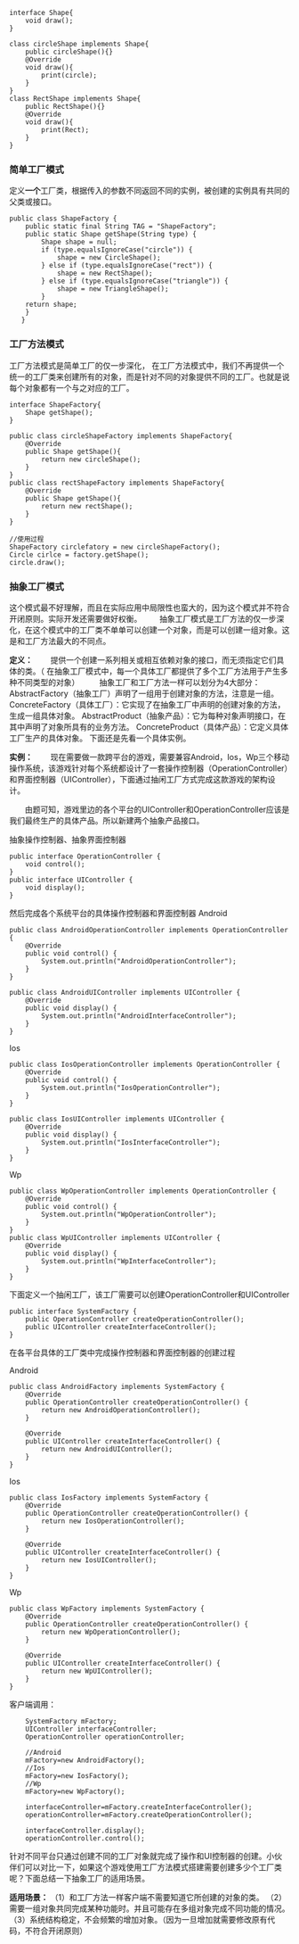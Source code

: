 ```
interface Shape{
    void draw();
}

class circleShape implements Shape{
	public circleShape(){}
    @Override
    void draw(){
        print(circle);
    }
}
class RectShape implements Shape{
	public RectShape(){}
    @Override
    void draw(){
        print(Rect);
    }
}
```

### 简单工厂模式

定义**一个**工厂类，根据传入的参数不同返回不同的实例，被创建的实例具有共同的父类或接口。

```
public class ShapeFactory {
    public static final String TAG = "ShapeFactory";
    public static Shape getShape(String type) {
    	Shape shape = null;
        if (type.equalsIgnoreCase("circle")) {
        	shape = new CircleShape();
        } else if (type.equalsIgnoreCase("rect")) {
        	shape = new RectShape();
        } else if (type.equalsIgnoreCase("triangle")) {
        	shape = new TriangleShape();
        }
    return shape;
    }
   }
```



### 工厂方法模式

工厂方法模式是简单工厂的仅一步深化， 在工厂方法模式中，我们不再提供一个统一的工厂类来创建所有的对象，而是针对不同的对象提供不同的工厂。也就是说每个对象都有一个与之对应的工厂。

```
interface ShapeFactory{
    Shape getShape();
}

public class circleShapeFactory implements ShapeFactory{
    @Override
    public Shape getShape(){
        return new circleShape();
    }
}
public class rectShapeFactory implements ShapeFactory{
    @Override
    public Shape getShape(){
        return new rectShape();
    }
}

//使用过程
ShapeFactory circlefatory = new circleShapeFactory();
Circle cirlce = factory.getShape();
circle.draw();
```



### 抽象工厂模式

​	这个模式最不好理解，而且在实际应用中局限性也蛮大的，因为这个模式并不符合开闭原则。实际开发还需要做好权衡。
　　抽象工厂模式是工厂方法的仅一步深化，在这个模式中的工厂类不单单可以创建一个对象，而是可以创建一组对象。这是和工厂方法最大的不同点。

**定义：**
　　提供一个创建一系列相关或相互依赖对象的接口，而无须指定它们具体的类。（ 在抽象工厂模式中，每一个具体工厂都提供了多个工厂方法用于产生多种不同类型的对象）
　　
抽象工厂和工厂方法一样可以划分为4大部分：
AbstractFactory（抽象工厂）声明了一组用于创建对象的方法，注意是一组。
ConcreteFactory（具体工厂）：它实现了在抽象工厂中声明的创建对象的方法，生成一组具体对象。
AbstractProduct（抽象产品）：它为每种对象声明接口，在其中声明了对象所具有的业务方法。
ConcreteProduct（具体产品）：它定义具体工厂生产的具体对象。
下面还是先看一个具体实例。

**实例：**
　　现在需要做一款跨平台的游戏，需要兼容Android，Ios，Wp三个移动操作系统，该游戏针对每个系统都设计了一套操作控制器（OperationController）和界面控制器（UIController），下面通过抽闲工厂方式完成这款游戏的架构设计。

　　由题可知，游戏里边的各个平台的UIController和OperationController应该是我们最终生产的具体产品。所以新建两个抽象产品接口。

抽象操作控制器、抽象界面控制器

```
public interface OperationController {
    void control();
}
public interface UIController {
    void display();
}
```

然后完成各个系统平台的具体操作控制器和界面控制器
Android

```
public class AndroidOperationController implements OperationController {
    @Override
    public void control() {
        System.out.println("AndroidOperationController");
    }
}

public class AndroidUIController implements UIController {
    @Override
    public void display() {
        System.out.println("AndroidInterfaceController");
    }
}
```

Ios

```
public class IosOperationController implements OperationController {
    @Override
    public void control() {
        System.out.println("IosOperationController");
    }
}

public class IosUIController implements UIController {
    @Override
    public void display() {
        System.out.println("IosInterfaceController");
    }
}
```

Wp

```
public class WpOperationController implements OperationController {
    @Override
    public void control() {
        System.out.println("WpOperationController");
    }
}
public class WpUIController implements UIController {
    @Override
    public void display() {
        System.out.println("WpInterfaceController");
    }
}
```

下面定义一个抽闲工厂，该工厂需要可以创建OperationController和UIController

```
public interface SystemFactory {
    public OperationController createOperationController();
    public UIController createInterfaceController();
}
```

在各平台具体的工厂类中完成操作控制器和界面控制器的创建过程

Android

```
public class AndroidFactory implements SystemFactory {
    @Override
    public OperationController createOperationController() {
        return new AndroidOperationController();
    }

    @Override
    public UIController createInterfaceController() {
        return new AndroidUIController();
    }
}
```

Ios

```
public class IosFactory implements SystemFactory {
    @Override
    public OperationController createOperationController() {
        return new IosOperationController();
    }

    @Override
    public UIController createInterfaceController() {
        return new IosUIController();
    }
}
```

Wp

```
public class WpFactory implements SystemFactory {
    @Override
    public OperationController createOperationController() {
        return new WpOperationController();
    }

    @Override
    public UIController createInterfaceController() {
        return new WpUIController();
    }
}
```

客户端调用：

```
    SystemFactory mFactory;
    UIController interfaceController;
    OperationController operationController;

    //Android
    mFactory=new AndroidFactory();
    //Ios
    mFactory=new IosFactory();
    //Wp
    mFactory=new WpFactory();

    interfaceController=mFactory.createInterfaceController();
    operationController=mFactory.createOperationController();
    
    interfaceController.display();
    operationController.control();
```

针对不同平台只通过创建不同的工厂对象就完成了操作和UI控制器的创建。小伙伴们可以对比一下，如果这个游戏使用工厂方法模式搭建需要创建多少个工厂类呢？下面总结一下抽象工厂的适用场景。

**适用场景：**
（1）和工厂方法一样客户端不需要知道它所创建的对象的类。
（2）需要一组对象共同完成某种功能时。并且可能存在多组对象完成不同功能的情况。
（3）系统结构稳定，不会频繁的增加对象。（因为一旦增加就需要修改原有代码，不符合开闭原则）